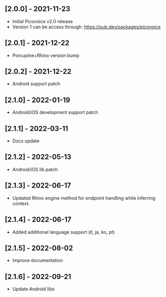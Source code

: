 ## [2.0.0] - 2021-11-23
* Initial Picovoice v2.0 release
* Version 1 can be access through: https://pub.dev/packages/picovoice

## [2.0.1] - 2021-12-22
* Porcupine+Rhino version bump

## [2.0.2] - 2021-12-22
* Android support patch

## [2.1.0] - 2022-01-19
* Android/iOS development support patch

## [2.1.1] - 2022-03-11
* Docs update

## [2.1.2] - 2022-05-13
* Android/iOS lib patch

## [2.1.3] - 2022-06-17
* Updated Rhino engine method for endpoint handling while inferring context.

## [2.1.4] - 2022-06-17
* Added additional language support (it, ja, ko, pt)

## [2.1.5] - 2022-08-02
* Improve documentation

## [2.1.6] - 2022-09-21
* Update Android libs